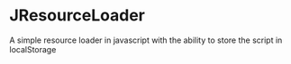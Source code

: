 JResourceLoader
=============

A simple resource loader in javascript with the ability to store the script in localStorage

